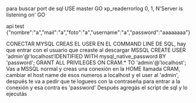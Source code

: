 para buscar port de sql
USE master
GO
xp_readerrorlog 0, 1, N'Server is listening on' 
GO

api test
{"nombre":"a","mail":"a","foto":"a","username":"a","password":"aaaaaaaa"}

CONECTAR MYSQL
CREAS EL USER EN EL COMMAND LINE DE SQL, hay que entrar con el usuario que creaste al descargar MSSQL
CREATE USER 'admin'@'localhost'IDENTIFIED WITH mysql_native_password BY 'password';
GRANT ALL PRIVILEGES ON CRAM.* TO 'admin'@'localhost';
Vas a MSSQL normal y creas una conexión en la HOME llamada CRAM, cambiar el host name de esos numeros a localhost y el user al 'admin', después te va a pedir que te loguees con la contraseña para entrar a la conexión y esa contra es 'password'
Después agregás el script de sql y lo ejecutás